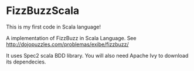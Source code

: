 # FizzBuzzScala

This is my first code in Scala language!

A implementation of FizzBuzz in Scala Language. See http://dojopuzzles.com/problemas/exibe/fizzbuzz/

It uses Spec2 scala BDD library. You will also need Apache Ivy to download its dependecies.
